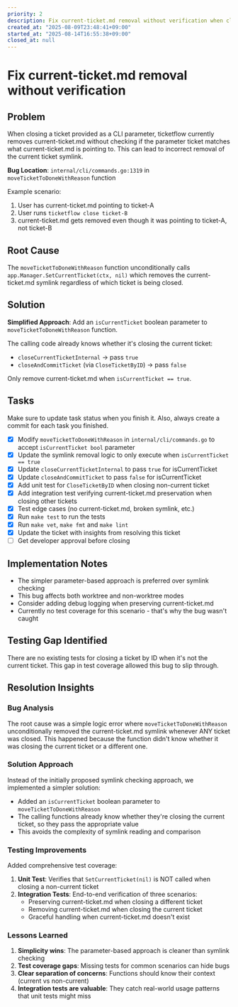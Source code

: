 ```yaml
---
priority: 2
description: Fix current-ticket.md removal without verification when closing tickets
created_at: "2025-08-09T23:48:41+09:00"
started_at: "2025-08-14T16:55:38+09:00"
closed_at: null
---
```


# Fix current-ticket.md removal without verification

## Problem
When closing a ticket provided as a CLI parameter, ticketflow currently removes current-ticket.md without checking if the parameter ticket matches what current-ticket.md is pointing to. This can lead to incorrect removal of the current ticket symlink.

**Bug Location**: `internal/cli/commands.go:1319` in `moveTicketToDoneWithReason` function

Example scenario:
1. User has current-ticket.md pointing to ticket-A
2. User runs `ticketflow close ticket-B`
3. current-ticket.md gets removed even though it was pointing to ticket-A, not ticket-B

## Root Cause
The `moveTicketToDoneWithReason` function unconditionally calls `app.Manager.SetCurrentTicket(ctx, nil)` which removes the current-ticket.md symlink regardless of which ticket is being closed.

## Solution
**Simplified Approach**: Add an `isCurrentTicket` boolean parameter to `moveTicketToDoneWithReason` function.

The calling code already knows whether it's closing the current ticket:
- `closeCurrentTicketInternal` → pass `true`
- `closeAndCommitTicket` (via `CloseTicketByID`) → pass `false`

Only remove current-ticket.md when `isCurrentTicket == true`.

## Tasks
Make sure to update task status when you finish it. Also, always create a commit for each task you finished.

- [x] Modify `moveTicketToDoneWithReason` in `internal/cli/commands.go` to accept `isCurrentTicket bool` parameter
- [x] Update the symlink removal logic to only execute when `isCurrentTicket == true`
- [x] Update `closeCurrentTicketInternal` to pass `true` for isCurrentTicket
- [x] Update `closeAndCommitTicket` to pass `false` for isCurrentTicket
- [x] Add unit test for `CloseTicketByID` when closing non-current ticket
- [x] Add integration test verifying current-ticket.md preservation when closing other tickets
- [x] Test edge cases (no current-ticket.md, broken symlink, etc.)
- [x] Run `make test` to run the tests
- [x] Run `make vet`, `make fmt` and `make lint`
- [x] Update the ticket with insights from resolving this ticket
- [ ] Get developer approval before closing

## Implementation Notes
- The simpler parameter-based approach is preferred over symlink checking
- This bug affects both worktree and non-worktree modes
- Consider adding debug logging when preserving current-ticket.md
- Currently no test coverage for this scenario - that's why the bug wasn't caught

## Testing Gap Identified
There are no existing tests for closing a ticket by ID when it's not the current ticket. This gap in test coverage allowed this bug to slip through.

## Resolution Insights

### Bug Analysis
The root cause was a simple logic error where `moveTicketToDoneWithReason` unconditionally removed the current-ticket.md symlink whenever ANY ticket was closed. This happened because the function didn't know whether it was closing the current ticket or a different one.

### Solution Approach
Instead of the initially proposed symlink checking approach, we implemented a simpler solution:
- Added an `isCurrentTicket` boolean parameter to `moveTicketToDoneWithReason`
- The calling functions already know whether they're closing the current ticket, so they pass the appropriate value
- This avoids the complexity of symlink reading and comparison

### Testing Improvements
Added comprehensive test coverage:
1. **Unit Test**: Verifies that `SetCurrentTicket(nil)` is NOT called when closing a non-current ticket
2. **Integration Tests**: End-to-end verification of three scenarios:
   - Preserving current-ticket.md when closing a different ticket
   - Removing current-ticket.md when closing the current ticket
   - Graceful handling when current-ticket.md doesn't exist

### Lessons Learned
1. **Simplicity wins**: The parameter-based approach is cleaner than symlink checking
2. **Test coverage gaps**: Missing tests for common scenarios can hide bugs
3. **Clear separation of concerns**: Functions should know their context (current vs non-current)
4. **Integration tests are valuable**: They catch real-world usage patterns that unit tests might miss
